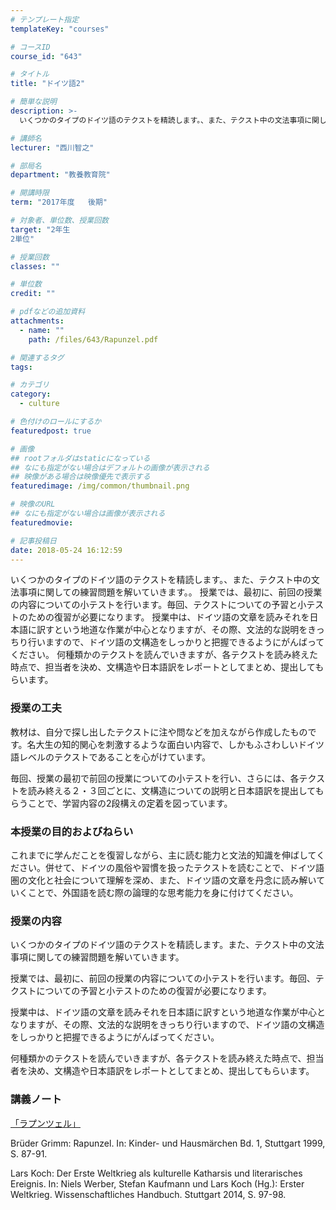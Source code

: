```yaml
---
# テンプレート指定
templateKey: "courses"

# コースID
course_id: "643"

# タイトル
title: "ドイツ語2"

# 簡単な説明
description: >-
  いくつかのタイプのドイツ語のテクストを精読します。、また、テクスト中の文法事項に関しての練習問題を解いていきます。。 　授業では、最初に、前回の授業の内容についての小テストを行います。毎回、テクスト...

# 講師名
lecturer: "西川智之"

# 部局名
department: "教養教育院"

# 開講時限
term: "2017年度	後期"

# 対象者、単位数、授業回数
target: "2年生
2単位"

# 授業回数
classes: ""

# 単位数
credit: ""

# pdfなどの追加資料
attachments: 
  - name: "" 
    path: /files/643/Rapunzel.pdf

# 関連するタグ
tags:

# カテゴリ
category:
  - culture

# 色付けのロールにするか
featuredpost: true

# 画像
## rootフォルダはstaticになっている
## なにも指定がない場合はデフォルトの画像が表示される
## 映像がある場合は映像優先で表示する
featuredimage: /img/common/thumbnail.png

# 映像のURL
## なにも指定がない場合は画像が表示される
featuredmovie: 

# 記事投稿日
date: 2018-05-24 16:12:59
---
```


いくつかのタイプのドイツ語のテクストを精読します。、また、テクスト中の文法事項に関しての練習問題を解いていきます。。  授業では、最初に、前回の授業の内容についての小テストを行います。毎回、テクストについての予習と小テストのための復習が必要になります。  授業中は、ドイツ語の文章を読みそれを日本語に訳すという地道な作業が中心となりますが、その際、文法的な説明をきっちり行いますので、ドイツ語の文構造をしっかりと把握できるようにがんばってください。  何種類かのテクストを読んでいきますが、各テクストを読み終えた時点で、担当者を決め、文構造や日本語訳をレポートとしてまとめ、提出してもらいます。

### 授業の工夫

教材は、自分で探し出したテクストに注や問などを加えながら作成したものです。名大生の知的関心を刺激するような面白い内容で、しかもふさわしいドイツ語レベルのテクストであることを心がけています。

毎回、授業の最初で前回の授業についての小テストを行い、さらには、各テクストを読み終える２・３回ごとに、文構造についての説明と日本語訳を提出してもらうことで、学習内容の2段構えの定着を図っています。

### 本授業の目的およびねらい

これまでに学んだことを復習しながら、主に読む能力と文法的知識を伸ばしてください。併せて、ドイツの風俗や習慣を扱ったテクストを読むことで、ドイツ語圏の文化と社会について理解を深め、また、ドイツ語の文章を丹念に読み解いていくことで、外国語を読む際の論理的な思考能力を身に付けてください。

### 授業の内容

いくつかのタイプのドイツ語のテクストを精読します。また、テクスト中の文法事項に関しての練習問題を解いていきます。

授業では、最初に、前回の授業の内容についての小テストを行います。毎回、テクストについての予習と小テストのための復習が必要になります。

授業中は、ドイツ語の文章を読みそれを日本語に訳すという地道な作業が中心となりますが、その際、文法的な説明をきっちり行いますので、ドイツ語の文構造をしっかりと把握できるようにがんばってください。

何種類かのテクストを読んでいきますが、各テクストを読み終えた時点で、担当者を決め、文構造や日本語訳をレポートとしてまとめ、提出してもらいます。

### 講義ノート

[「ラプンツェル」](/files/643/Rapunzel.pdf) 

Brüder Grimm: Rapunzel. In: Kinder- und Hausmärchen Bd. 1, Stuttgart 1999, S. 87-91.

Lars Koch: Der Erste Weltkrieg als kulturelle Katharsis und literarisches Ereignis. In: Niels Werber, Stefan Kaufmann und Lars Koch (Hg.): Erster Weltkrieg. Wissenschaftliches Handbuch. Stuttgart 2014, S. 97-98.

